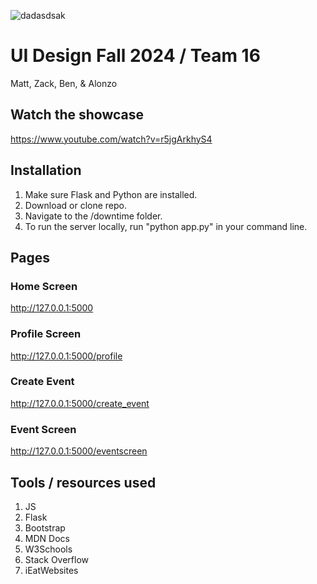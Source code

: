 ![dadasdsak](https://github.com/user-attachments/assets/63815582-b6d7-49b3-b6f8-76a3f0360bd9)

# UI Design Fall 2024 / Team 16
Matt, Zack, Ben, & Alonzo

## Watch the showcase
https://www.youtube.com/watch?v=r5jgArkhyS4

## Installation
1. Make sure Flask and Python are installed.
2. Download or clone repo. 
3. Navigate to the /downtime folder.
4. To run the server locally, run "python app.py" in your command line.

## Pages
### Home Screen
http://127.0.0.1:5000
### Profile Screen
http://127.0.0.1:5000/profile
### Create Event
http://127.0.0.1:5000/create_event
### Event Screen
http://127.0.0.1:5000/eventscreen

## Tools / resources used
1. JS
2. Flask
3. Bootstrap
4. MDN Docs
5. W3Schools
6. Stack Overflow
7. iEatWebsites

